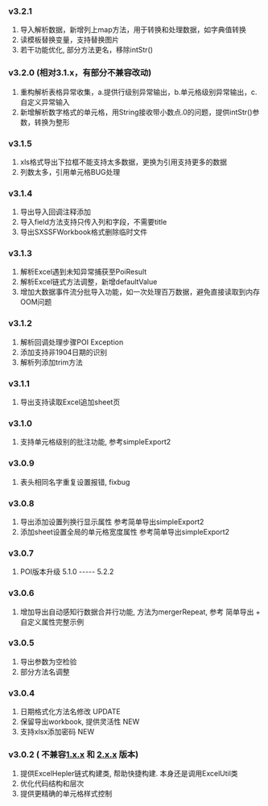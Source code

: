 ### v3.2.1

1. 导入解析数据，新增列上map方法，用于转换和处理数据，如字典值转换
2. 读模板替换变量，支持替换图片
3. 若干功能优化, 部分方法更名，移除intStr()

### v3.2.0 (相对3.1.x，有部分不兼容改动)

1. 重构解析表格异常收集，a.提供行级别异常输出，b.单元格级别异常输出，c.自定义异常输入
2. 新增解析数字格式的单元格，用String接收带小数点.0的问题，提供intStr()参数，转换为整形

### v3.1.5

1. xls格式导出下拉框不能支持太多数据，更换为引用支持更多的数据
2. 列数太多，引用单元格BUG处理

### v3.1.4

1. 导出导入回调注释添加
2. 导入field方法支持只传入列和字段，不需要title
3. 导出SXSSFWorkbook格式删除临时文件

### v3.1.3

1. 解析Excel遇到未知异常捕获至PoiResult
2. 解析Excel链式方法调整，新增defaultValue
3. 增加大数据事件流分批导入功能，如一次处理百万数据，避免直接读取到内存OOM问题

### v3.1.2

1. 解析回调处理步骤POI Exception
2. 添加支持非1904日期的识别
3. 解析列添加trim方法

### v3.1.1

1. 导出支持读取Excel追加sheet页

### v3.1.0

1. 支持单元格级别的批注功能, 参考simpleExport2

### v3.0.9

1. 表头相同名字重复设置报错, fixbug

### v3.0.8

1. 导出添加设置列换行显示属性 参考简单导出simpleExport2
2. 添加sheet设置全局的单元格宽度属性 参考简单导出simpleExport2

### v3.0.7

1. POI版本升级 5.1.0 ----- 5.2.2

### v3.0.6

1. 增加导出自动感知行数据合并行功能, 方法为mergerRepeat, 参考 简单导出 + 自定义属性完整示例

### v3.0.5

1. 导出参数为空检验
2. 部分方法名调整

### v3.0.4

1. 日期格式化方法名修改 UPDATE
2. 保留导出workbook, 提供灵活性 NEW
3. 支持xlsx添加密码 NEW

### v3.0.2 ( 不兼容[1.x.x](README-1.x.md) 和 [2.x.x](README-2.x.md) 版本)

1. 提供ExcelHepler链式构建类, 帮助快捷构建. 本身还是调用ExcelUtil类
2. 优化代码结构和层次
3. 提供更精确的单元格样式控制